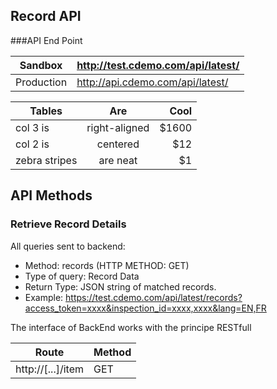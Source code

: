 ## Record API

###API End Point

| Sandbox    | http://test.cdemo.com/api/latest/ |
|------------|:-----------------------------------|
| Production | http://api.cdemo.com/api/latest/  | 


| Tables        | Are           | Cool  |
| ------------- |:-------------:| -----:|
| col 3 is      | right-aligned | $1600 |
| col 2 is      | centered      |   $12 |
| zebra stripes | are neat      |    $1 |

## API Methods

### Retrieve Record Details

All queries sent to backend:

- Method: records (HTTP METHOD: GET)
- Type of query: Record Data
- Return Type: JSON string of matched records.
- Example: 
 https://test.cdemo.com/api/latest/records?access_token=xxxx&inspection_id=xxxx,xxxx&lang=EN,FR

The interface of BackEnd works with the principe RESTfull

| Route             | Method |
|-------------------|--------|
| http://[...]/item	| GET    |